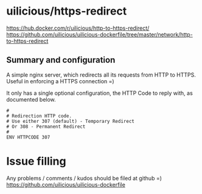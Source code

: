 # uilicious/https-redirect

https://hub.docker.com/r/uilicious/http-to-https-redirect/
https://github.com/uilicious/uilicious-dockerfile/tree/master/network/http-to-https-redirect

## Summary and configuration
A simple nginx server, which redirects all its requests from HTTP to HTTPS. 
Useful in enforcing a HTTPS connection =)

It only has a single optional configuration, the HTTP Code to reply with, as documented below.

``` 
#
# Redirection HTTP code. 
# Use either 307 (default) - Temporary Redirect
# Or 308 - Permanent Redirect
#
ENV HTTPCODE 307
```

# Issue filling

Any problems / comments / kudos should be filed at github =)
https://github.com/uilicious/uilicious-dockerfile
